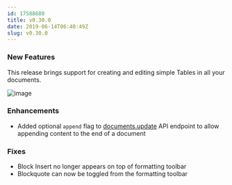 ```yaml
---
id: 17588680
title: v0.30.0
date: 2019-06-14T06:40:49Z
slug: v0.30.0
---
```

    
### New Features

This release brings support for creating and editing simple Tables in all your documents. 

![image](https://user-images.githubusercontent.com/380914/58373984-081c5680-7eeb-11e9-8605-5159812f7b55.png)

### Enhancements

- Added optional `append` flag to [documents.update](https://www.getoutline.com/developers) API endpoint to allow appending content to the end of a document

### Fixes

- Block Insert no longer appears on top of formatting toolbar
- Blockquote can now be toggled from the formatting toolbar
      